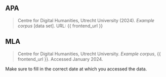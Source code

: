 ## APA

> Centre for Digital Humanities, Utrecht University (2024). *Example corpus* [data set]. URL: {{ frontend_url }}

## MLA

> Centre for Digital Humanities, Utrecht University. *Example corpus*, {{ frontend_url }}. Accessed January 2024.

Make sure to fill in the correct date at which you accessed the data.
